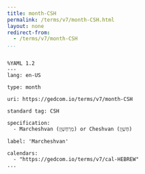 ```yaml
---
title: month-CSH
permalink: /terms/v7/month-CSH.html
layout: none
redirect-from:
  - /terms/v7/month-CSH
...
```


```

%YAML 1.2
---
lang: en-US

type: month

uri: https://gedcom.io/terms/v7/month-CSH

standard tag: CSH

specification:
  - Marcheshvan (מַרְחֶשְׁוָן) or Cheshvan (חֶשְׁוָן)

label: 'Marcheshvan'

calendars:
  - "https://gedcom.io/terms/v7/cal-HEBREW"
...

```
